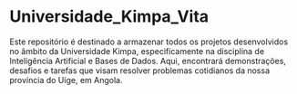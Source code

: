 # Universidade_Kimpa_Vita
Este repositório é destinado a armazenar todos os projetos desenvolvidos no âmbito da Universidade Kimpa, especificamente na disciplina de Inteligência Artificial e Bases de Dados. Aqui, encontrará demonstrações, desafios e tarefas que visam resolver problemas cotidianos da nossa província do Uíge, em Angola.
